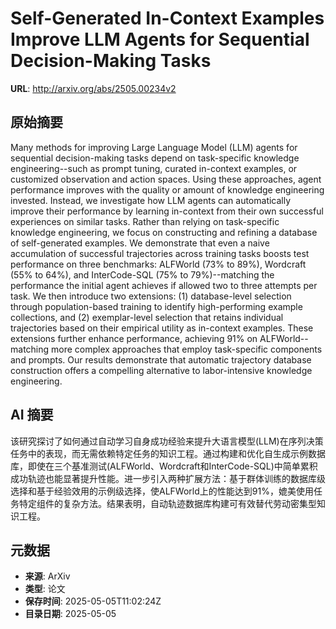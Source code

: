 # Self-Generated In-Context Examples Improve LLM Agents for Sequential Decision-Making Tasks

**URL**: http://arxiv.org/abs/2505.00234v2

## 原始摘要

Many methods for improving Large Language Model (LLM) agents for sequential
decision-making tasks depend on task-specific knowledge engineering--such as
prompt tuning, curated in-context examples, or customized observation and
action spaces. Using these approaches, agent performance improves with the
quality or amount of knowledge engineering invested. Instead, we investigate
how LLM agents can automatically improve their performance by learning
in-context from their own successful experiences on similar tasks. Rather than
relying on task-specific knowledge engineering, we focus on constructing and
refining a database of self-generated examples. We demonstrate that even a
naive accumulation of successful trajectories across training tasks boosts test
performance on three benchmarks: ALFWorld (73% to 89%), Wordcraft (55% to 64%),
and InterCode-SQL (75% to 79%)--matching the performance the initial agent
achieves if allowed two to three attempts per task. We then introduce two
extensions: (1) database-level selection through population-based training to
identify high-performing example collections, and (2) exemplar-level selection
that retains individual trajectories based on their empirical utility as
in-context examples. These extensions further enhance performance, achieving
91% on ALFWorld--matching more complex approaches that employ task-specific
components and prompts. Our results demonstrate that automatic trajectory
database construction offers a compelling alternative to labor-intensive
knowledge engineering.


## AI 摘要

该研究探讨了如何通过自动学习自身成功经验来提升大语言模型(LLM)在序列决策任务中的表现，而无需依赖特定任务的知识工程。通过构建和优化自生成示例数据库，即使在三个基准测试(ALFWorld、Wordcraft和InterCode-SQL)中简单累积成功轨迹也能显著提升性能。进一步引入两种扩展方法：基于群体训练的数据库级选择和基于经验效用的示例级选择，使ALFWorld上的性能达到91%，媲美使用任务特定组件的复杂方法。结果表明，自动轨迹数据库构建可有效替代劳动密集型知识工程。

## 元数据

- **来源**: ArXiv
- **类型**: 论文
- **保存时间**: 2025-05-05T11:02:24Z
- **目录日期**: 2025-05-05
